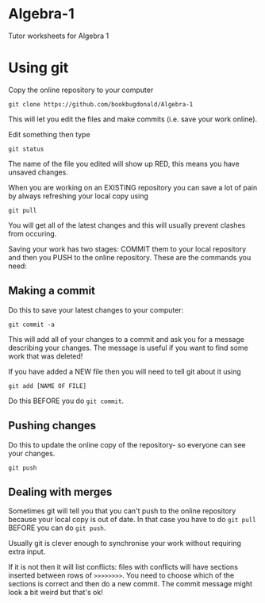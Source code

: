 # Algebra-1
Tutor worksheets for Algebra 1

# Using git

Copy the online repository to your computer
```
git clone https://github.com/bookbugdonald/Algebra-1
```
This will let you edit the files and make commits 
(i.e. save your work online).

Edit something then type
```
git status
```
The name of the file you edited will show up RED, this means you have unsaved changes.

When you are working on an EXISTING repository you can save a lot of pain by always refreshing your local copy using
```
git pull
```
You will get all of the latest changes and this will usually prevent clashes from occuring.

Saving your work has two stages: COMMIT them to your local repository and then you PUSH to the online repository.
These are the commands you need:

## Making a commit

Do this to save your latest changes to your computer:
```
git commit -a
```
This will add all of your changes to a commit and ask you for a message describing your changes.
The message is useful if you want to find some work that was deleted!

If you have added a NEW file then you will need to tell git about it using
```
git add [NAME OF FILE]
```
Do this BEFORE you do `git commit`.

## Pushing changes

Do this to update the online copy of the repository- so everyone can see your changes.
```
git push
```

## Dealing with merges

Sometimes git will tell you that you can't push to the online repository because your local copy is out of date.
In that case you have to do `git pull` BEFORE you can do `git push`.

Usually git is clever enough to synchronise your work without requiring extra input.

If it is not then it will list conflicts: files with conflicts will have sections inserted between rows of `>>>>>>>>`.
You need to choose which of the sections is correct and then do a new commit.
The commit message might look a bit weird but that's ok!
